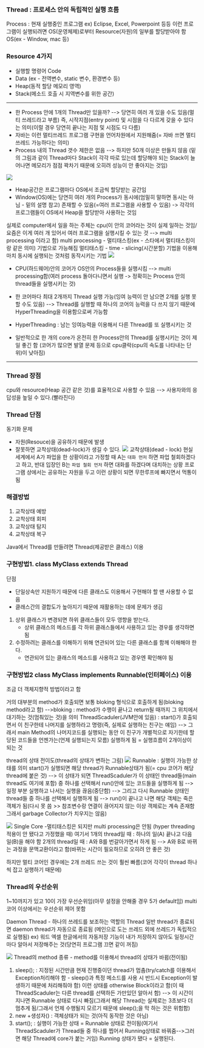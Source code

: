 ### Thread : 프로세스 안의 독립적인 실행 흐름
Process : 현재 실행중인 프로그램 ex) Eclipse, Excel, Powerpoint 등등
이런 프로그램이 실행되려면 OS(운영체제)로부터 Resource(자원)의 일부를 할당받아야 함
OS(ex - Window, mac 등)
### Resource 4가지
- 실행할 명령어 Code
- Data   (ex - 전역변수, static 변수, 환경변수 등)
- Heap(동적 할당 메모리 영역)
- Stack(메소드 호출 시 지역변수를 위한 공간)

-------
- 한 Process 안에 1개의 Thread만 있을까? 
--> 당연히 여러 개 있을 수도 있음(멀티 쓰레드라고 부름) 즉, 시작지점(entry point) 및 시점을 다 다르게 갖을 수 있다는 의미(이럴 경우 당연히 끝나는 지점 및 시점도 다 다름)
- 자바는 이런 멀티쓰레드 프로그램 구현을 언어차원에서 지원해줌(= 자바 쓰면 멀티 쓰레드 가능하다는 의미)
- Process 내의 Thread 갯수 제한은 없음 --> 하지만 50개 이상은 만들지 않음
(밑의 그림과 같이 Thread마다 Stack이 각각 따로 있는데 할당해야 되는 Stack이 늘어나면 메모리가 점점 꽉차기 때문에 오히려 성능이 안 좋아지는 것임)

![](../../../README_resources/Pasted%20image%2020231207102649.png)

- Heap공간은 프로그램마다 OS에서 조금씩 할당받는 공간임
- Window(OS)에는 당연히 여러 개의 Process가 동시에(엄밀히 말하면 동시는 아님 - 밑의 설명 참고) 존재할 수 있음(=여러 프로그램을 사용할 수 있음) -> 각각의 프로그램들이 OS에서 Heap을 할당받아 사용하는 것임

실제로 computer에서 일을 하는 주체는 cpu(이 안의 코어라는 것이 실제 일하는 것임/ 요즘은 이게 여러 개 있어서 여러 프로그램을 실행시킬 수 있는 것 --> multi processing 이라고 함)
multi processing - 멀티태스킹(ex - 스타에서 멀티태스킹이랑 같은 의미) 기법으로 가능해짐
멀티태스킹 - time - slicing(시간분할) 기법을 이용해 마치 동시에 실행되는 것처럼 동작시키는 기법 
![](../../../README_resources/Pasted%20image%2020231014200709.png)
- CPU(하드웨어)안의 코어가 OS안의 Process들을 실행시킴 --> multi processing함(여러 process 돌아다니면서 실행 -> 정확히는 Process 안의 thread들을 실행시키는 것) 

- 한 코어마다 최대 2개까지 Thread 실행 가능(잉여 능력이 안 남으면 2개를 실행 못할 수도 있음) 
--> Thread를 실행할 때 하나의 코어의 능력을 다 쓰지 않기 때문에 HyperThreading을 이용함으로써 가능함
- HyperThreading : 남는 잉여능력을 이용해서 다른 Thread를 또 실행시키는 것

- 일반적으로 한 개의 core가 온전히 한 Process안의 Thread를 실행시키는 것이 제일 좋긴 함
(코어가 많으면 발열 문제 등으로 cpu클락(cpu의 속도를 나타내는 단위)이 낮아짐)

---------
### Thread 장점
cpu와 resource(Heap 공간 같은 것)를 효율적으로 사용할 수 있음
--> 사용자와의 응답성을 높일 수 있다.(빨라진다)

### Thread 단점
동기화 문제
- 자원(Resouce)을 공유하기 때문에 발생
- 잘못하면 교착상태(dead-lock)가 생길 수 있다.
![](../../../README_resources/Pasted%20image%2020231014200757.png)
교착상태(dead - lock)
현실세계에서 A가 파업을 한 상황이라고 가정할 때 A는 `대화 먼저` 하면 파업 철회하겠다고 하고, 반대 입장인 B는 `파업 철회 먼저` 하면 대화를 하겠다며 대치하는 상황
프로그램 상에서는 공유하는 자원을 두고 이런 상황이 되면 무한루프에 빠지면서 먹통이 됨

### 해결방법
1. 교착상태 예방
2. 교착상태 회피
3. 교착상태 탐지
4. 교착상태 복구

Java에서 Thread를 만들려면 Thread(제공받은 클래스) 이용
### 구현방법1. class MyClass extends Thread
단점
- 단일상속만 지원하기 때문에 다른 클래스도 이용해서 구현해야 할 땐 사용할 수 없음
- 클래스간의 결합도가 높아지기 때문에 재활용하는 데에 문제가 생김
1. 상위 클래스가 변경되면 하위 클래스들이 모두 영향을 받는다.
	+ 상위 클래스의 메소드를 각 하위 클래스들에서 사용하고 있는 경우를 생각하면 됨
2. 수정하려는 클래스를 이해하기 위해 연관되어 있는 다른 클래스를 함께 이해해야 한다. 
	+ 연관되어 있는 클래스의 메소드를 사용하고 있는 경우엔 확인해야 됨

### 구현방법2 class MyClass implements Runnable(인터페이스) 이용
조금 더 객체지향적 방법이라고 함

거의 대부분의 method가 호출되면 보통 bloking 형식으로 호출하게 됨(bloking method라고 함)
-->bloking : method가 수행이 끝나고 return될 때까지 그 위치에서 대기하는 것(멈춰있는 것)을 의미
ThreadScaduler(JVM안에 있음) : start()가 호출되면서 이 친구한테 나머지를 실행하라고 명령(즉, 실제로 실행하는 친구는 얘임) --> 그래서 main Method의 나머지코드를 실행되는 동안 이 친구가 개별적으로 자기한테 할당된 코드들을 언젠가는(언제 실행되는지 모름) 실행하게 됨 = 실행흐름이 2개이상이 되는 것

thread의 상태 전이도(thread의 상태가 변하는 그림)
![](../../../README_resources/Pasted%20image%2020231014200922.png)
Runnable : 실행이 가능한 상태를 의미
start()가 실행되면 해당 thread가 Runnable상태가 됨(= cpu 코어가 해당 thread에 붙은 것) --> 이 상태가 되면 ThreadScaduler가 이 상태인 thread들(main thread도 여기에 포함) 중 하나를 선택해서 run()안에 있는 코드들을 실행하게 됨 --> 일정 부분 실행하고 나서는 실행을 끊음(중단함) --> 그리고 다시 Runnable 상태인 thread들 중 하나를 선택해서 실행하게 됨 --> run()이 끝나고 나면 해당 객체는 죽은 객체가 됨(다시 못 씀 >> 참조변수랑 연결이 끊어지지 않는 이상 객체로는 계속 존재함 그래서 garbage Collector가 치우지는 않음)

![](../../../README_resources/Pasted%20image%2020231014201313.png)
Single Core -멀티태스킹은 되지만 multi processing은 안됨
(hyper threading 적용이 안 됐다고 가정했을 때)
여기서 1개의 thread일 때 : 하나의 일(A) 끝나고 다음 일(B)을 해야 함
2개의 thread일 때 : A와 B를 번갈아가면서 하게 됨
--> A와 B로 바뀌는 과정을 문맥교환이라고 함(바뀌는 시간이 필요하므로 오히려 안 좋은 것)

하지만 멀티 코어인 경우에는 2개 쓰레드 쓰는 것이 훨씬 빠름(코어 각각이 thread 하나씩 잡고 실행하기 때문에)

### Thread의 우선순위
1~10까지가 있고 10이 가장 우선순위임(아무 설정을 안해줄 경우 5가 default임)
multi 코어 이상에서는 우선순위 제어 못함

Daemon Thread - 하나의 쓰레드를 보조하는 역할의 Thread
일반 thread가 종료되면 daemon thread가 자동으로 종료됨
(메인으로 도는 쓰레드 외에 쓰레드가 독립적으로 실행됨)
ex) 워드 엑셀 한글에서의 자동저장 기능이 내가 저장하지 않아도 일정시간마다 알아서 저장해주는 것(당연히 프로그램 끄면 같이 꺼짐)
 
![](../../../README_resources/Pasted%20image%2020231014201357.png)
Thread의 method 종류 - method를 이용해서 thread의 상태가 바뀜(전이됨)
1. sleep(); : 지정된 시간만큼 현재 진행중이던 thread가 멈춤(try/catch를 이용해서 Exception처리해야 함 - sleep()과 특정 메소드를 사용 시 반드시 Exception이 발생하기 때문에 처리해줘야 함)
이런 상태를 otherwise Block이라고 함(이 때 ThreadScaduler는 다른 thread를 선택하든 가만있던 알아서 함) --> 이 시간이 지나면 Runnable 상태로 다시 빠짐(그래서 해당 Thread는 실제로는 3초보다 더 멈추게 됨/그래서 언제 수행될지 모르기 때문에 sleep();을 막 하는 것은 위험함)
2. new +생성자() : 객체상태가 되는 것(아직 동작한 것은 아님) 
3. start(); : 실행이 가능한 상태 = Runnable 상태로 전이됨(여기서 ThreadScaduler가 Thread들 중 하나를 찝어서 Running상태로 바꿔줌-->그러면 해당 Thread에 core가 붙는 거임)
Running 상태가 됐다 = 실행된다.
